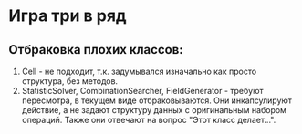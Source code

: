 # Игра три в ряд
## Отбраковка плохих классов:
1. Cell - не подходит, т.к. задумывался изначально как просто структура, без методов.
2. StatisticSolver, CombinationSearcher, FieldGenerator - требуют пересмотра, в текущем виде отбраковываются. Они инкапсулируют действие, а не задают структуру данных с оригинальным набором операций.
   Также они отвечают на вопрос "Этот класс делает...".
